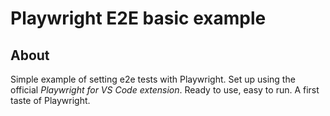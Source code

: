 # Playwright E2E basic example

## About

Simple example of setting e2e tests with Playwright. Set up using the official _Playwright for VS Code extension_. Ready to use, easy to run. A first taste of Playwright.
